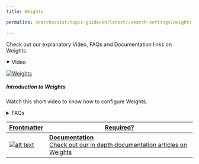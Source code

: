 ```yaml
---
title: Weights

permalink: searchassist/topic-guide/en/latest//search-settings/weights

---
```

<!--#### Topic Guide
###### Weights-->

   Check out our explanatory Video, FAQs and Documentation links on Weights.

     
<details class="introduction-video" open>
  <summary>Video
  </summary>
  
   [![Weights](images/VideoCoverImage.png)](https://player.vimeo.com/video/806077179?h=44d15db4a1&ampp)

  ##### Introduction to Weights
  Watch this short video to know how to configure Weights.

</details>

<details>
  <summary>FAQs
  </summary>

  <a class="doc-link" target="_blank" href="https://docs.kore.ai/searchassist/manage-relevance/weights-2/">
 
  What are weights?

</a>

 <a class="doc-link" target="_blank" href="https://docs.kore.ai/searchassist/manage-relevance/weights-2/">
 
  How do I configure weights?

</a>
 

</details>


<a class="doc-link" target="_blank" href="https://docs.kore.ai/searchassist/manage-relevance/weights-2/">
 

| Frontmatter | Required? |
|-------------|-------------|
| ![alt text](images/SA_Documentation.svg "Title") | **Documentation**  <br /> Check out our in depth documentation articles on Weights  | 


</a>
